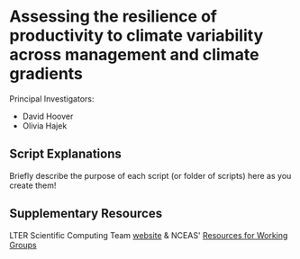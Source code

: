 # Assessing the resilience of productivity to climate variability across management and climate gradients

Principal Investigators:
- David Hoover
- Olivia Hajek

## Script Explanations

Briefly describe the purpose of each script (or folder of scripts) here as you create them!

## Supplementary Resources

LTER Scientific Computing Team [website](https://lter.github.io/scicomp/) & NCEAS' [Resources for Working Groups](https://www.nceas.ucsb.edu/working-group-resources)


